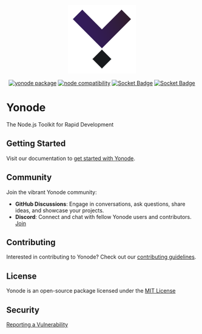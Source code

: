 <p align="center">
  <a href="https://yonode.org" target="_blank" rel="noopener noreferrer">
    <img width="180" src="assets/yonode-icon.png" alt="Yonode logo">
  </a>
</p>

<p align="center">
  <a href="https://npmjs.com/package/yonode"><img src="https://img.shields.io/npm/v/yonode.svg" alt="yonode package"></a>
  <a href="https://nodejs.org/en/about/previous-releases"><img src="https://img.shields.io/node/v/yonode.svg" alt="node compatibility"></a>
  <a href="https://socket.dev/npm/package/yonode"><img src="https://socket.dev/api/badge/npm/package/yonode" alt="Socket Badge"></a>
  <a href="https://github.com/sharafdin/yonode/blob/main/LICENSE"><img src="https://img.shields.io/npm/l/yonode" alt="Socket Badge"></a>
</p>

# Yonode

The Node.js Toolkit for Rapid Development

## Getting Started

Visit our documentation to [get started with Yonode](https://docs.yonode.org).

## Community

Join the vibrant Yonode community:

- **GitHub Discussions**: Engage in conversations, ask questions, share ideas, and showcase your projects.
- **Discord**: Connect and chat with fellow Yonode users and contributors. [Join](https://discord.gg/6wCFbkhwQn)

## Contributing

Interested in contributing to Yonode? Check out our [contributing guidelines](CONTRIBUTING.md).

## License

Yonode is an open-source package licensed under the [MIT License](LICENSE)

## Security

[Reporting a Vulnerability](SECURITY.md)

